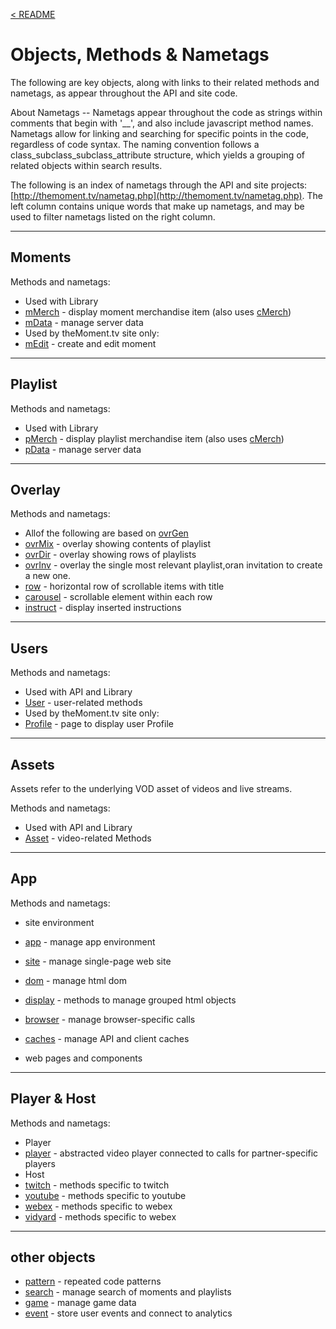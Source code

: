 <a name="top"></a>
[< README](/README.md#top)

# Objects, Methods & Nametags

The following are key objects, along with links to their related methods and nametags, as appear throughout the API and site code.

About Nametags -- Nametags appear throughout the code as strings within comments that begin with '__', and also include javascript method names.  Nametags allow for linking and searching for specific points in the code, regardless of code syntax. The naming convention follows a class_subclass_subclass_attribute structure, which yields a grouping of related objects within search results.

The following is an index of nametags through the API and site projects: [http://themoment.tv/nametag.php](http://themoment.tv/nametag.php). The left column contains unique words that make up nametags, and may be used to filter nametags listed on the right column.

------------------------------------------------
<a name="moment_object"></a>
## Moments

Methods and nametags:

- Used with Library
 - [mMerch](http://themoment.tv/nametag.php#mMerch) - display moment merchandise item (also uses [cMerch](http://themoment.tv/nametag.php#cMerch))
 - [mData](http://themoment.tv/nametag.php#mData) - manage server data
- Used by theMoment.tv site only:
 - [mEdit](http://themoment.tv/nametag.php#mEdit) - create and edit moment

------------------------------------------------
<a name="playlist_object"></a>
## Playlist

Methods and nametags:

- Used with Library
 - [pMerch](http://themoment.tv/nametag.php#pMerch) - display playlist merchandise item (also uses [cMerch](http://themoment.tv/nametag.php#cMerch))
 - [pData](http://themoment.tv/nametag.php#pData) - manage server data

------------------------------------------------
<a name="ovr_object"></a>
## Overlay

Methods and nametags:

- Allof the following are based on [ovrGen](http://themoment.tv/nametag.php#ovrGen)
- [ovrMix](http://themoment.tv/nametag.php#ovrMix) - overlay showing contents of playlist
- [ovrDir](http://themoment.tv/nametag.php#ovrDir) - overlay showing rows of playlists
- [ovrInv](http://themoment.tv/nametag.php#ovrInv) - overlay the single most relevant playlist,oran invitation to create a new one.
- [row](http://themoment.tv/nametag.php#row) - horizontal row of scrollable items with title
- [carousel](http://themoment.tv/nametag.php#carousel) - scrollable element within each row
- [instruct](http://themoment.tv/nametag.php#instruct) - display inserted instructions

------------------------------------------------
<a name="user_object"></a>
## Users

Methods and nametags:

- Used with API and Library
 - [User](http://themoment.tv/nametag.php#User) - user-related methods
- Used by theMoment.tv site only:
 - [Profile](http://themoment.tv/nametag.php#Profile) - page to display user Profile

------------------------------------------------
<a name="asset_object"></a>
## Assets

Assets refer to the underlying VOD asset of videos and live streams.

Methods and nametags:

- Used with API and Library
 - [Asset](http://themoment.tv/nametag.php#asset) - video-related Methods

------------------------------------------------
<a name="app_object"></a>
## App

Methods and nametags:

- site environment
 - [app](http://themoment.tv/nametag.php#app) - manage app environment
 - [site](http://themoment.tv/nametag.php#site) - manage single-page web site
 - [dom](http://themoment.tv/nametag.php#dom) - manage html dom
 - [display](http://themoment.tv/nametag.php#display) - methods to manage grouped html objects
 - [browser](http://themoment.tv/nametag.php#browser) - manage browser-specific calls
 - [caches](http://themoment.tv/nametag.php#caches) - manage API and client caches

- web pages and components


------------------------------------------------
<a name="player_object"></a>
<a name="host_object"></a>
## Player & Host

Methods and nametags:
- Player
 - [player](http://themoment.tv/nametag.php#player) - abstracted video player connected to calls for partner-specific players
- Host
 - [twitch](http://themoment.tv/nametag.php#twitch) - methods specific to twitch
 - [youtube](http://themoment.tv/nametag.php#youtube) - methods specific to youtube
 - [webex](http://themoment.tv/nametag.php#webex) - methods specific to webex
 - [vidyard](http://themoment.tv/nametag.php#vidyard) - methods specific to webex

------------------------------------------------
<a name="other_object"></a>
## other objects
 - [pattern](http://themoment.tv/nametag.php#pattern) - repeated code patterns
 - [search](http://themoment.tv/nametag.php#media) - manage search of moments and playlists
 - [game](http://themoment.tv/nametag.php#game) - manage game data
 - [event](http://themoment.tv/nametag.php#event) - store user events and connect to analytics
